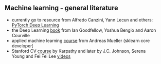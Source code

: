 ## Machine learning - general literature

* currently go to resource from Alfredo Canzini, Yann Lecun and others: [PyTorch Deep Learning](https://atcold.github.io/pytorch-Deep-Learning/)
* the Deep Learning [book](https://www.deeplearningbook.org/) from Ian Goodfellow, Yoshua Bengio and Aaron Courville
* applied machine learning [course](https://www.youtube.com/watch?v=d79mzijMAw0&list=PL_pVmAaAnxIRnSw6wiCpSvshFyCREZmlM) from Andreas Mueller (sklearn core developer)
* Stanford CV [course](http://cs231n.stanford.edu/) by Karpathy and later by J.C. Johnson, Serena Young and Fei Fei Lee [videos](https://www.youtube.com/playlist?list=PLf7L7Kg8_FNxHATtLwDceyh72QQL9pvpQ)
